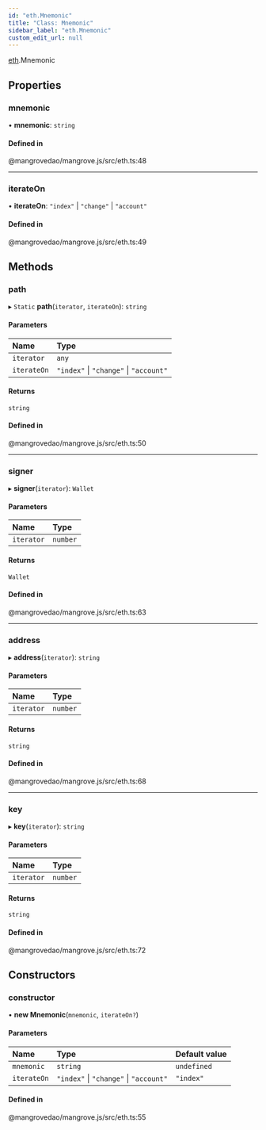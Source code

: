 ```yaml
---
id: "eth.Mnemonic"
title: "Class: Mnemonic"
sidebar_label: "eth.Mnemonic"
custom_edit_url: null
---
```


[eth](../namespaces/eth.md).Mnemonic

## Properties

### <a id="mnemonic" name="mnemonic"></a> mnemonic

• **mnemonic**: `string`

#### Defined in

@mangrovedao/mangrove.js/src/eth.ts:48

___

### <a id="iterateon" name="iterateon"></a> iterateOn

• **iterateOn**: ``"index"`` \| ``"change"`` \| ``"account"``

#### Defined in

@mangrovedao/mangrove.js/src/eth.ts:49

## Methods

### <a id="path" name="path"></a> path

▸ `Static` **path**(`iterator`, `iterateOn`): `string`

#### Parameters

| Name | Type |
| :------ | :------ |
| `iterator` | `any` |
| `iterateOn` | ``"index"`` \| ``"change"`` \| ``"account"`` |

#### Returns

`string`

#### Defined in

@mangrovedao/mangrove.js/src/eth.ts:50

___

### <a id="signer" name="signer"></a> signer

▸ **signer**(`iterator`): `Wallet`

#### Parameters

| Name | Type |
| :------ | :------ |
| `iterator` | `number` |

#### Returns

`Wallet`

#### Defined in

@mangrovedao/mangrove.js/src/eth.ts:63

___

### <a id="address" name="address"></a> address

▸ **address**(`iterator`): `string`

#### Parameters

| Name | Type |
| :------ | :------ |
| `iterator` | `number` |

#### Returns

`string`

#### Defined in

@mangrovedao/mangrove.js/src/eth.ts:68

___

### <a id="key" name="key"></a> key

▸ **key**(`iterator`): `string`

#### Parameters

| Name | Type |
| :------ | :------ |
| `iterator` | `number` |

#### Returns

`string`

#### Defined in

@mangrovedao/mangrove.js/src/eth.ts:72

## Constructors

### <a id="constructor" name="constructor"></a> constructor

• **new Mnemonic**(`mnemonic`, `iterateOn?`)

#### Parameters

| Name | Type | Default value |
| :------ | :------ | :------ |
| `mnemonic` | `string` | `undefined` |
| `iterateOn` | ``"index"`` \| ``"change"`` \| ``"account"`` | `"index"` |

#### Defined in

@mangrovedao/mangrove.js/src/eth.ts:55
